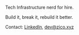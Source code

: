 Tech Infrastructure nerd for hire.

Build it, break it, rebuild it better.

Contact: [LinkedIn](https://linkedin.com/in/zicoxyz), [dev\@zico.xyz](mailto:dev@zico.xyz?subject=Inquiry)
